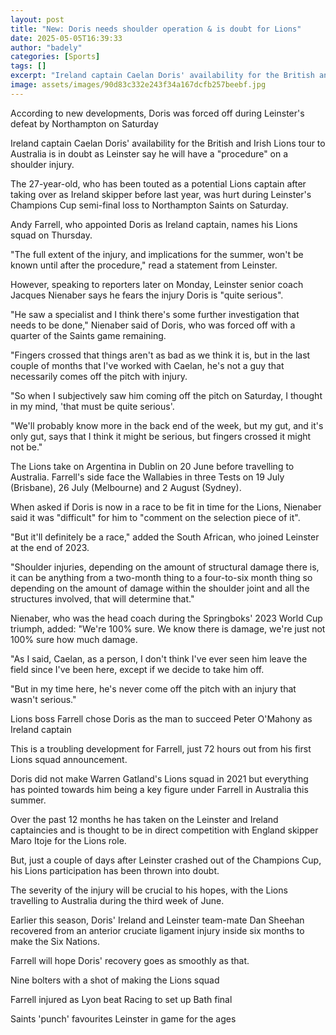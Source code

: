 ```yaml
---
layout: post
title: "New: Doris needs shoulder operation & is doubt for Lions"
date: 2025-05-05T16:39:33
author: "badely"
categories: [Sports]
tags: []
excerpt: "Ireland captain Caelan Doris' availability for the British and Irish Lions tour to Australia is in doubt as Leinster confirm he will have a 'procedure"
image: assets/images/90d83c332e243f34a167dcfb257beebf.jpg
---
```


According to new developments, Doris was forced off during Leinster's defeat by Northampton on Saturday

Ireland captain Caelan Doris' availability for the British and Irish Lions tour to Australia is in doubt as Leinster say he will have a "procedure" on a shoulder injury. 

The 27-year-old, who has been touted as a potential Lions captain after taking over as Ireland skipper before last year, was hurt during Leinster's Champions Cup semi-final loss to Northampton Saints on Saturday. 

Andy Farrell, who appointed Doris as Ireland captain, names his Lions squad on Thursday.  

"The full extent of the injury, and implications for the summer, won't be known until after the procedure," read a statement from Leinster. 

However, speaking to reporters later on Monday, Leinster senior coach Jacques Nienaber says he fears the injury Doris is "quite serious". 

"He saw a specialist and I think there's some further investigation that needs to be done," Nienaber said of Doris, who was forced off with a quarter of the Saints game remaining. 

"Fingers crossed that things aren't as bad as we think it is, but in the last couple of months that I've worked with Caelan, he's not a guy that necessarily comes off the pitch with injury.

"So when I subjectively saw him coming off the pitch on Saturday, I thought in my mind, 'that must be quite serious'. 

"We'll probably know more in the back end of the week, but my gut, and it's only gut, says that I think it might be serious, but fingers crossed it might not be."

The Lions take on Argentina in Dublin on 20 June before travelling to Australia. Farrell's side face the Wallabies in three Tests on 19 July (Brisbane), 26 July (Melbourne) and 2 August (Sydney).

When asked if Doris is now in a race to be fit in time for the Lions, Nienaber said it was "difficult" for him to "comment on the selection piece of it". 

"But it'll definitely be a race," added the South African, who joined Leinster at the end of 2023.

"Shoulder injuries, depending on the amount of structural damage there is, it can be anything from a two-month thing to a four-to-six month thing so depending on the amount of damage within the shoulder joint and all the structures involved, that will determine that."

Nienaber, who was the head coach during the Springboks' 2023 World Cup triumph, added: "We're 100% sure. We know there is damage, we're just not 100% sure how much damage. 

"As I said, Caelan, as a person, I don't think I've ever seen him leave the field since I've been here, except if we decide to take him off. 

"But in my time here, he's never come off the pitch with an injury that wasn't serious."

Lions boss Farrell chose Doris as the man to succeed Peter O'Mahony as Ireland captain 

This is a troubling development for Farrell, just 72 hours out from his first Lions squad announcement. 

Doris did not make Warren Gatland's Lions squad in 2021 but everything has pointed towards him being a key figure under Farrell in Australia this summer. 

Over the past 12 months he has taken on the Leinster and Ireland captaincies and is thought to be in direct competition with England skipper Maro Itoje for the Lions role. 

But, just a couple of days after Leinster crashed out of the Champions Cup, his Lions participation has been thrown into doubt. 

The severity of the injury will be crucial to his hopes, with the Lions travelling to Australia during the third week of June. 

Earlier this season, Doris' Ireland and Leinster team-mate Dan Sheehan recovered from an anterior cruciate ligament injury inside six months to make the Six Nations. 

Farrell will hope Doris' recovery goes as smoothly as that. 

Nine bolters with a shot of making the Lions squad

Farrell injured as Lyon beat Racing to set up Bath final

Saints 'punch' favourites Leinster in game for the ages

